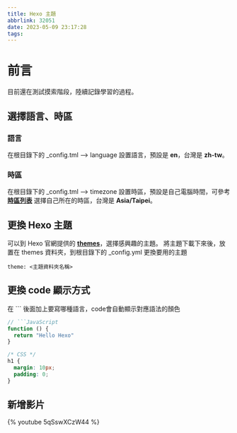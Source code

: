 ```yaml
---
title: Hexo 主題
abbrlink: 32051
date: 2023-05-09 23:17:28
tags:
---
```


# 前言
目前還在測試摸索階段，陸續記錄學習的過程。

<!-- more -->

## 選擇語言、時區

### 語言
在根目錄下的 _config.tml --> language 設置語言，預設是 **en**，台灣是 **zh-tw**。

### 時區
在根目錄下的 _config.tml --> timezone 設置時區，預設是自己電腦時間，可參考 [**時區列表**](https://en.wikipedia.org/wiki/List_of_tz_database_time_zones) 選擇自己所在的時區，台灣是 **Asia/Taipei**。


## 更換 Hexo 主題
可以到 Hexo 官網提供的 [**themes**](https://hexo.io/themes/)，選擇感興趣的主題。
將主題下載下來後，放置在 themes 資料夾，到根目錄下的 _config.yml 更換要用的主題 

```
theme: <主題資料夾名稱>
```


## 更換 code 顯示方式

在 ``` 後面加上要寫哪種語言，code會自動顯示對應語法的顏色
``` JavaScript
// ```JavaScript
function () {
  return "Hello Hexo"
}
```

``` CSS
/* CSS */
h1 {
  margin: 10px;
  padding: 0;
}
```

## 新增影片
{% youtube 5qSswXCzW44 %}
